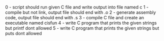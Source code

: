 0 - script should run given C file and write output into file named c
1 - compile but not link, output file should end with .o
2 - generate assembly code, output file should end with .s
3 - compile C file and create an executable named cisfun
4 - write C program that prints the given strings but printf dont allowed
5 - write C program that prints the given strings but puts dont allowed
